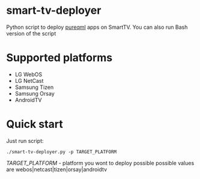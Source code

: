 # smart-tv-deployer
Python script to deploy
[pureqml](https://github.com/pureqml/qmlcore) apps on SmartTV. You can also run Bash version of the script

# Supported platforms
* LG WebOS
* LG NetCast
* Samsung Tizen
* Samsung Orsay
* AndroidTV

# Quick start
Just run script:
```
./smart-tv-deployer.py -p TARGET_PLATFORM
```
<i>TARGET_PLATFORM</i> - platform you wont to deploy possible possible values are webos|netcast|tizen|orsay|androidtv
